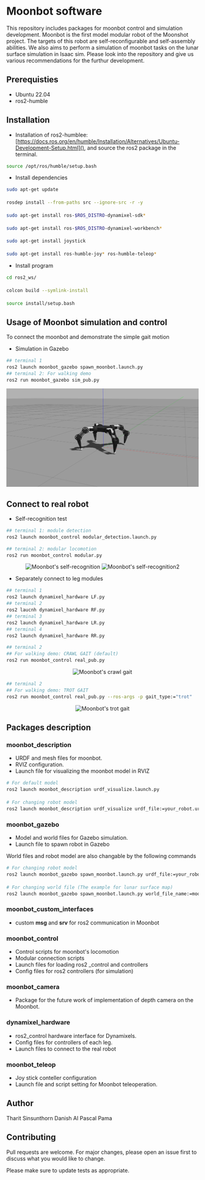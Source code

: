 # Moonbot software

This repository includes packages for moonbot control and simulation development. Moonbot is the first model modular robot of the Moonshot project. The targets of this robot are self-reconfigurable and self-assembly abilities. We also aims to perform a simulation of moonbot tasks on the lunar surface simulation in Isaac sim. Please look into the repository and give us various recommendations for the furthur development.

## Prerequisties
* Ubuntu 22.04
* ros2-humble

## Installation
* Installation of ros2-humblee: [https://docs.ros.org/en/humble/Installation/Alternatives/Ubuntu-Development-Setup.html](), and source the ros2 package in the terminal.
```bash
source /opt/ros/humble/setup.bash
```

* Install dependencies
```bash
sudo apt-get update

rosdep install --from-paths src --ignore-src -r -y

sudo apt-get install ros-$ROS_DISTRO-dynamixel-sdk*

sudo apt-get install ros-$ROS_DISTRO-dynamixel-workbench*

sudo apt-get install joystick

sudo apt-get install ros-humble-joy* ros-humble-teleop*

```
* Install program
```bash
cd ros2_ws/

colcon build --symlink-install

source install/setup.bash
```

## Usage of Moonbot simulation and control
To connect the moonbot and demonstrate the simple gait motion
* Simulation in Gazebo
```bash
## terminal 1
ros2 launch moonbot_gazebo spawn_moonbot.launch.py
## terminal 2: For walking demo
ros2 run moonbot_gazebo sim_pub.py
```
<p align="center">
  <img src="https://github.com/TharitSinsunthorn/noppakorn-test/blob/develop/moonbot_gazebo.png" alt="Moonbot's Gazebo">
</p>



## Connect to real robot


* Self-recognition test
```bash 
## terminal 1: module detection
ros2 launch moonbot_control modular_detection.launch.py
```

```bash
## terminal 2: modular locomotion
ros2 run moonbot_control modular.py
```

<p align="center">
  <img src="https://github.com/TharitSinsunthorn/noppakorn-test/blob/develop/selfrecog.gif" alt="Moonbot's self-recognition">

  <img src="https://github.com/TharitSinsunthorn/noppakorn-test/blob/develop/selfrecog2.gif" alt="Moonbot's self-recognition2">
</p>


* Separately connect to leg modules
```bash
## terminal 1
ros2 launch dynamixel_hardware LF.py
## terminal 2
ros2 laucnh dynamixel_hardware RF.py
## terminal 3
ros2 launch dynamixel_hardware LR.py
## terminal 4
ros2 launch dynamixel_hardware RR.py
```
```bash
## terminal 2
## For walking demo: CRAWL GAIT (default)
ros2 run moonbot_control real_pub.py 
```
<p align="center">
  <img src="https://github.com/TharitSinsunthorn/noppakorn-test/blob/develop/crawl_gait2.gif" alt="Moonbot's crawl gait">
</p>

```bash
## terminal 2
## For walking demo: TROT GAIT
ros2 run moonbot_control real_pub.py --ros-args -p gait_type:="trot" 
```
<p align="center">
  <img src="https://github.com/TharitSinsunthorn/noppakorn-test/blob/develop/trot2.gif" alt="Moonbot's trot gait">
</p>



## Packages description 
### moonbot_description
- URDF and mesh files for moonbot.
- RVIZ configuration.
- Launch file for visualizing the moonbot model in RVIZ

```bash 
# For default model
ros2 launch moonbot_description urdf_visualize.launch.py

# For changing robot model
ros2 launch moonbot_description urdf_visualize urdf_file:=your_robot.urdf
```

### moonbot_gazebo
- Model and world files for Gazebo simulation. 
- Launch file to spawn robot in Gazebo

World files and robot model are also changable by the following commands
```bash
# For changing robot model
ros2 launch moonbot_gazebo spawn_moonbot.launch.py urdf_file:=your_robot.urdf 

# For changing world file (The example for lunar surface map)
ros2 launch moonbot_gazebo spawn_moonbot.launch.py world_file_name:=moonbot_box.world
```

### moonbot_custom_interfaces
- custom **msg** and **srv** for ros2 communication in Moonbot

### moonbot_control
- Control scripts for moonbot's locomotion 
- Modular connection scripts
- Launch files for loading ros2 _control and controllers
- Config files for ros2 controllers (for simulation)

### moonbot_camera
- Package for the future work of implementation of depth camera on the Moonbot.

### dynamixel_hardware
- ros2_control hardware interface for Dynamixels. 
- Config files for controllers of each leg.
- Launch files to connect to the real robot

### moonbot_teleop
- Joy stick conteller configuration
- Launch file and script setting for Moonbot teleoperation.


## Author
Tharit Sinsunthorn
Danish AI
Pascal Pama

## Contributing

Pull requests are welcome. For major changes, please open an issue first
to discuss what you would like to change.

Please make sure to update tests as appropriate.
